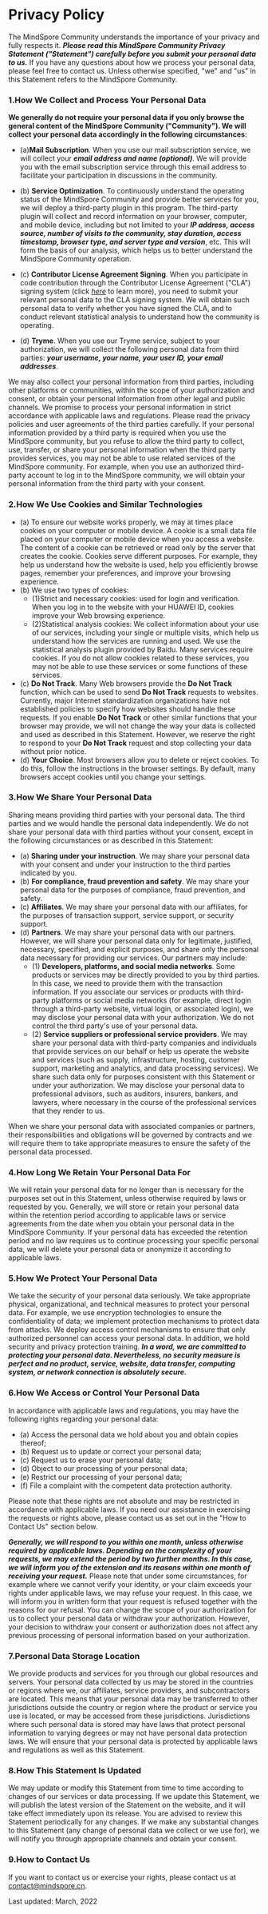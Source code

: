 # Privacy Policy

The MindSpore Community understands the importance of your privacy and fully respects it. **_Please read this MindSpore Community Privacy Statement ("Statement") carefully before you submit your personal data to us._** If you have any questions about how we process your personal data, please feel free to contact us. Unless otherwise specified, "we" and "us" in this Statement refers to the MindSpore Community.

### 1.How We Collect and Process Your Personal Data

**We generally do not require your personal data if you only browse the general content of the MindSpore Community ("Community"). We will collect your personal data accordingly in the following circumstances:**

- (a)**Mail Subscription**. When you use our mail subscription service, we will collect your **_email address and name (optional)_**. We will provide you with the email subscription service through this email address to facilitate your participation in discussions in the community.

- (b) **Service Optimization**. To continuously understand the operating status of the MindSpore Community and provide better services for you, we will deploy a third-party plugin in this program. The third-party plugin will collect and record information on your browser, computer, and mobile device, including but not limited to your **_IP address, access source, number of visits to the community, stay duration, access timestamp, browser type, and server type and version_**, etc. This will form the basis of our analysis, which helps us to better understand the MindSpore Community operation.

- (c) **Contributor License Agreement Signing**. When you participate in code contribution through the Contributor License Agreement ("CLA") signing system (click [_here_](https://clasign.osinfra.cn/sign/Z2l0ZWUlMkZtaW5kc3BvcmU=) to learn more), you need to submit your relevant personal data to the CLA signing system. We will obtain such personal data to verify whether you have signed the CLA, and to conduct relevant statistical analysis to understand how the community is operating.

- (d) **Tryme**. When you use our Tryme service, subject to your authorization, we will collect the following personal data from third parties: **_your username, your name, your user ID, your email addresses_**.

We may also collect your personal information from third parties, including other platforms or communities, within the scope of your authorization and consent, or obtain your personal information from other legal and public channels. We promise to process your personal information in strict accordance with applicable laws and regulations. Please read the privacy policies and user agreements of the third parties carefully. If your personal information provided by a third party is required when you use the MindSpore community, but you refuse to allow the third party to collect, use, transfer, or share your personal information when the third party provides services, you may not be able to use related services of the MindSpore community. For example, when you use an authorized third-party account to log in to the MindSpore community, we will obtain your personal information from the third party with your consent.

### 2.How We Use Cookies and Similar Technologies

- (a) To ensure our website works properly, we may at times place cookies on your computer or mobile device. A cookie is a small data file placed on your computer or mobile device when you access a website. The content of a cookie can be retrieved or read only by the server that creates the cookie. Cookies serve different purposes. For example, they help us understand how the website is used, help you efficiently browse pages, remember your preferences, and improve your browsing experience.
- (b) We use two types of cookies:
  - (1)Strict and necessary cookies: used for login and verification. When you log in to the website with your HUAWEI ID, cookies improve your Web browsing experience.
  - (2)Statistical analysis cookies: We collect information about your use of our services, including your single or multiple visits, which help us understand how the services are running and used. We use the statistical analysis plugin provided by Baidu.
    Many services require cookies. If you do not allow cookies related to these services, you may not be able to use these services or some functions of these services.
- (c) **Do Not Track**. Many Web browsers provide the **Do Not Track** function, which can be used to send **Do Not Track** requests to websites. Currently, major Internet standardization organizations have not established policies to specify how websites should handle these requests. If you enable **Do Not Track** or other similar functions that your browser may provide, we will not change the way your data is collected and used as described in this Statement. However, we reserve the right to respond to your **Do Not Track** request and stop collecting your data without prior notice.
- (d) **Your Choice**. Most browsers allow you to delete or reject cookies. To do this, follow the instructions in the browser settings. By default, many browsers accept cookies until you change your settings.

### 3.How We Share Your Personal Data

Sharing means providing third parties with your personal data. The third parties and we would handle the personal data independently. We do not share your personal data with third parties without your consent, except in the following circumstances or as described in this Statement:

- (a) **Sharing under your instruction**. We may share your personal data with your consent and under your instruction to the third parties indicated by you.
- (b) **For compliance, fraud prevention and safety**. We may share your personal data for the purposes of compliance, fraud prevention, and safety.
- (c) **Affiliates**. We may share your personal data with our affiliates, for the purposes of transaction support, service support, or security support.
- (d) **Partners**. We may share your personal data with our partners. However, we will share your personal data only for legitimate, justified, necessary, specified, and explicit purposes, and share only the personal data necessary for providing our services. Our partners may include:
  - (1) **Developers, platforms, and social media networks**. Some products or services may be directly provided to you by third parties. In this case, we need to provide them with the transaction information. If you associate our services or products with third-party platforms or social media networks (for example, direct login through a third-party website, virtual login, or associated login), we may disclose your personal data with your authorization. We do not control the third party's use of your personal data.
  - (2) **Service suppliers or professional service providers**. We may share your personal data with third-party companies and individuals that provide services on our behalf or help us operate the website and services (such as supply, infrastructure, hosting, customer support, marketing and analytics, and data processing services). We share such data only for purposes consistent with this Statement or under your authorization. We may disclose your personal data to professional advisors, such as auditors, insurers, bankers, and lawyers, where necessary in the course of the professional services that they render to us.

When we share your personal data with associated companies or partners, their responsibilities and obligations will be governed by contracts and we will require them to take appropriate measures to ensure the safety of the personal data processed.

### 4.How Long We Retain Your Personal Data For

We will retain your personal data for no longer than is necessary for the purposes set out in this Statement, unless otherwise required by laws or requested by you.
Generally, we will store or retain your personal data within the retention period according to applicable laws or service agreements from the date when you obtain your personal data in the MindSpore Community. If your personal data has exceeded the retention period and no law requires us to continue processing your specific personal data, we will delete your personal data or anonymize it according to applicable laws.

### 5.How We Protect Your Personal Data

We take the security of your personal data seriously. We take appropriate physical, organizational, and technical measures to protect your personal data. For example, we use encryption technologies to ensure the confidentiality of data; we implement protection mechanisms to protect data from attacks. We deploy access control mechanisms to ensure that only authorized personnel can access your personal data. In addition, we hold security and privacy protection training. **_In a word, we are committed to protecting your personal data. Nevertheless, no security measure is perfect and no product, service, website, data transfer, computing system, or network connection is absolutely secure._**

### 6.How We Access or Control Your Personal Data

In accordance with applicable laws and regulations, you may have the following rights regarding your personal data:

- (a) Access the personal data we hold about you and obtain copies thereof;
- (b) Request us to update or correct your personal data;
- (c) Request us to erase your personal data;
- (d) Object to our processing of your personal data;
- (e) Restrict our processing of your personal data;
- (f) File a complaint with the competent data protection authority.

Please note that these rights are not absolute and may be restricted in accordance with applicable laws. If you need our assistance in exercising the requests or rights above, please contact us as set out in the "How to Contact Us" section below.

**_Generally, we will respond to you within one month, unless otherwise required by applicable laws. Depending on the complexity of your requests, we may extend the period by two further months. In this case, we will inform you of the extension and its reasons within one month of receiving your request._** Please note that under some circumstances, for example where we cannot verify your identity, or your claim exceeds your rights under applicable laws, we may refuse your request. In this case, we will inform you in written form that your request is refused together with the reasons for our refusal.
You can change the scope of your authorization for us to collect your personal data or withdraw your authorization. However, your decision to withdraw your consent or authorization does not affect any previous processing of personal information based on your authorization.

### 7.Personal Data Storage Location

We provide products and services for you through our global resources and servers. Your personal data collected by us may be stored in the countries or regions where we, our affiliates, service providers, and subcontractors are located. This means that your personal data may be transferred to other jurisdictions outside the country or region where the product or service you use is located, or may be accessed from these jurisdictions.
Jurisdictions where such personal data is stored may have laws that protect personal information to varying degrees or may not have personal data protection laws. We will ensure that your personal data is protected by applicable laws and regulations as well as this Statement.

### 8.How This Statement Is Updated

We may update or modify this Statement from time to time according to changes of our services or data processing. If we update this Statement, we will publish the latest version of the Statement on the website, and it will take effect immediately upon its release. You are advised to review this Statement periodically for any changes. If we make any substantial changes to this Statement (any change of personal data we collect or we use for), we will notify you through appropriate channels and obtain your consent.

### 9.How to Contact Us

If you want to contact us or exercise your rights, please contact us at <contact@mindspore.cn>.

Last updated: March, 2022